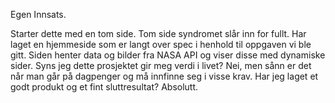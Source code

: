 Egen Innsats.

Starter dette med en tom side. Tom side syndromet slår inn for fullt. Har laget en hjemmeside som er langt over spec i henhold til oppgaven vi ble gitt. Siden henter data og bilder fra NASA API og viser disse med dynamiske sider. Syns jeg dette prosjektet gir meg verdi i livet? Nei, men sånn er det når man går på dagpenger og må innfinne seg i visse krav. Har jeg laget et godt produkt og et fint sluttresultat? Absolutt.
